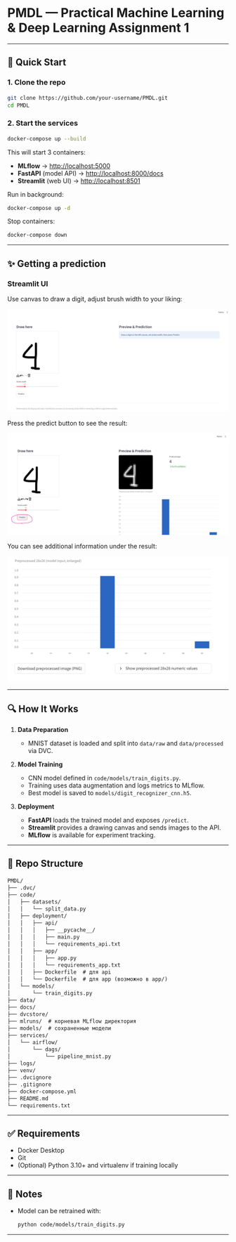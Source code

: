 # PMDL — Practical Machine Learning & Deep Learning Assignment 1

---

## 🚀 Quick Start

### 1. Clone the repo

```bash
git clone https://github.com/your-username/PMDL.git
cd PMDL
```

### 2. Start the services

```bash
docker-compose up --build
```

This will start 3 containers:

* **MLflow** → [http://localhost:5000](http://localhost:5000)
* **FastAPI** (model API) → [http://localhost:8000/docs](http://localhost:8000/docs)
* **Streamlit** (web UI) → [http://localhost:8501](http://localhost:8501)

Run in background:

```bash
docker-compose up -d
```

Stop containers:

```bash
docker-compose down
```

---

## ✨ Getting a prediction

### Streamlit UI

Use canvas to draw a digit, adjust brush width to your liking:

![Streamlit UI](docs/screenshot1.jpg)

Press the predict button to see the result:

![Streamlit UI](docs/screenshot2.jpg)

You can see additional information under the result:

![Streamlit UI](docs/screenshot3.jpg)


---

## 🔍 How It Works

1. **Data Preparation**

   * MNIST dataset is loaded and split into `data/raw` and `data/processed` via DVC.

2. **Model Training**

   * CNN model defined in `code/models/train_digits.py`.
   * Training uses data augmentation and logs metrics to MLflow.
   * Best model is saved to `models/digit_recognizer_cnn.h5`.

3. **Deployment**

   * **FastAPI** loads the trained model and exposes `/predict`.
   * **Streamlit** provides a drawing canvas and sends images to the API.
   * **MLflow** is available for experiment tracking.

---

## 📂 Repo Structure

```
PMDL/
├── .dvc/
├── code/
│   ├── datasets/
│   │   └── split_data.py
│   ├── deployment/
│   │   ├── api/
│   │   │   ├── __pycache__/
│   │   │   ├── main.py
│   │   │   └── requirements_api.txt
│   │   ├── app/
│   │   │   ├── app.py
│   │   │   └── requirements_app.txt
│   │   ├── Dockerfile  # для api
│   │   └── Dockerfile  # для app (возможно в app/)
│   └── models/
│       └── train_digits.py
├── data/
├── docs/
├── dvcstore/
├── mlruns/  # корневая MLflow директория
├── models/  # сохраненные модели
├── services/
│   └── airflow/
│       └── dags/
│           └── pipeline_mnist.py
├── logs/
├── venv/
├── .dvcignore
├── .gitignore
├── docker-compose.yml
├── README.md
└── requirements.txt
```

---

## ✅ Requirements

* Docker Desktop
* Git
* (Optional) Python 3.10+ and virtualenv if training locally

---

## 📝 Notes

* Model can be retrained with:

  ```bash
  python code/models/train_digits.py
  ```

---
